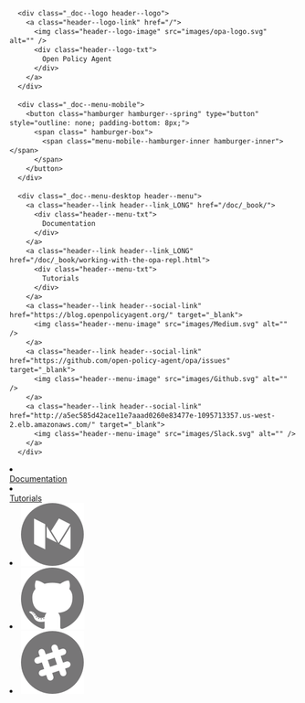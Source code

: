 <div class="_doc--header">
  <div class="header _doc--container">

      <div class="_doc--logo header--logo">
        <a class="header--logo-link" href="/">
          <img class="header--logo-image" src="images/opa-logo.svg"  alt="" />
          <div class="header--logo-txt">
            Open Policy Agent
          </div>
        </a>
      </div>

      <div class="_doc--menu-mobile">
        <button class="hamburger hamburger--spring" type="button" style="outline: none; padding-bottom: 8px;">
          <span class=" hamburger-box">
            <span class="menu-mobile--hamburger-inner hamburger-inner"></span>
          </span>
        </button>
      </div>

      <div class="_doc--menu-desktop header--menu">
        <a class="header--link header--link_LONG" href="/doc/_book/">
          <div class="header--menu-txt">
            Documentation
          </div>
        </a>
        <a class="header--link header--link_LONG" href="/doc/_book/working-with-the-opa-repl.html">
          <div class="header--menu-txt">
            Tutorials
          </div>
        </a>
        <a class="header--link header--social-link" href="https://blog.openpolicyagent.org/" target="_blank">
          <img class="header--menu-image" src="images/Medium.svg" alt="" />
        </a>
        <a class="header--link header--social-link" href="https://github.com/open-policy-agent/opa/issues" target="_blank">
          <img class="header--menu-image" src="images/Github.svg" alt="" />
        </a>
        <a class="header--link header--social-link" href="http://a5ec585d42ace11e7aaad0260e83477e-1095713357.us-west-2.elb.amazonaws.com/" target="_blank">
          <img class="header--menu-image" src="images/Slack.svg" alt="" />
        </a>
      </div>

  </div>
</div>

<div class="_doc--hamburger-menu-container">

  <a class="header--hamburger-menu-link" href="/doc/_book">
    <li class="header--hamburger-menu-item">
      <div class="header--menu-txt">
        Documentation
      </div>
    </li>
  </a>

  <a class="header--hamburger-menu-link" href="/doc/_book/working-with-the-opa-repl.html">
    <li class="header--hamburger-menu-item">
      <div class="header--menu-txt">
        Tutorials
      </div>
    </li>
  </a>

  <a class="header--hamburger-menu-link" href="https://blog.openpolicyagent.org/" target="_blank">
    <li class="header--hamburger-menu-item">
      <img class="header--menu-image" src="images/Medium.svg" alt="" />
    </li>
  </a>

  <a class="header--hamburger-menu-link" href="https://github.com/open-policy-agent/opa/issues" target="_blank">
    <li class="header--hamburger-menu-item">
      <img class="header--menu-image" src="images/Github.svg" alt="" />
    </li>
  </a>

  <a class="header--hamburger-menu-link" href="http://a5ec585d42ace11e7aaad0260e83477e-1095713357.us-west-2.elb.amazonaws.com/" target="_blank">
    <li class="header--hamburger-menu-item">
      <img class="header--menu-image" src="images/Slack.svg" alt="" />
    </li>
  </a>


</div>
